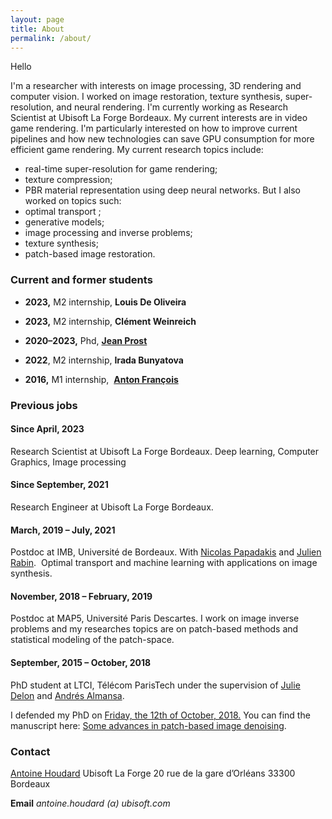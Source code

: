```yaml
---
layout: page
title: About
permalink: /about/
---
```


Hello

I'm a researcher with interests on image processing, 3D rendering and computer vision. I worked on image restoration, texture synthesis, super-resolution, and neural rendering. 
I'm currently working as Research Scientist at Ubisoft La Forge Bordeaux.
My current interests are in video game rendering. I'm particularly interested on how to improve current pipelines and how new technologies can save GPU consumption for more efficient game rendering.
My current research topics include:
- real-time super-resolution for game rendering;
- texture compression;
- PBR material representation using deep neural networks.
But I also worked on topics such:
- optimal transport ;
- generative models;
- image processing and inverse problems;
- texture synthesis;
- patch-based image restoration.

### Current and former students

- **2023,** M2 internship, **Louis De Oliveira**

- **2023,** M2 internship, **Clément Weinreich**

- **2020–2023,** Phd, **[Jean Prost](https://jprost76.github.io/)**

- **2022**, M2 internship, **Irada Bunyatova**

- **2016,** M1 internship,  **[Anton François](https://helios2.mi.parisdescartes.fr/~afrancoi/)**

### Previous jobs

#### Since April, 2023

Research Scientist at Ubisoft La Forge Bordeaux. Deep learning, Computer Graphics, Image processing

#### Since September, 2021

Research Engineer at Ubisoft La Forge Bordeaux.

#### March, 2019 – July, 2021

Postdoc at IMB, Université de Bordeaux. With [Nicolas Papadakis](https://www.math.u-bordeaux.fr/~npapadak/) and [Julien Rabin](https://sites.google.com/site/rabinjulien/).  Optimal transport and machine learning with applications on image synthesis.

#### November, 2018 – February, 2019

Postdoc at MAP5, Université Paris Descartes. I work on image inverse problems and my researches topics are on patch-based methods and statistical modeling of the patch-space.

#### September, 2015 – October, 2018

PhD student at LTCI, Télécom ParisTech under the supervision of [Julie Delon](https://delon.wp.imt.fr/) and [Andrés Almansa](http://perso.telecom-paristech.fr/~almansa/HomePage/).

I defended my PhD on [Friday, the 12th of October, 2018.]({{site.baseurl}}/soutenance-de-these/) You can find the manuscript here: [Some advances in patch-based image denoising](https://hal.archives-ouvertes.fr/tel-01954299).

### Contact

[Antoine Houdard](ahoudard.github.io) Ubisoft La Forge 20 rue de la gare d’Orléans 33300 Bordeaux

**Email** _antoine.houdard (α) ubisoft.com_
